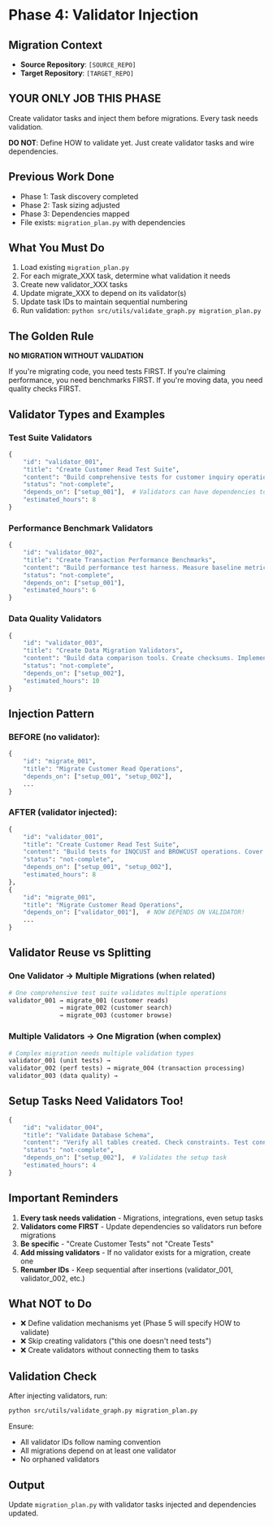# Phase 4: Validator Injection

## Migration Context
- **Source Repository**: `[SOURCE_REPO]`
- **Target Repository**: `[TARGET_REPO]`

## YOUR ONLY JOB THIS PHASE
Create validator tasks and inject them before migrations. Every task needs validation. 

**DO NOT**: Define HOW to validate yet. Just create validator tasks and wire dependencies.

## Previous Work Done
- Phase 1: Task discovery completed
- Phase 2: Task sizing adjusted
- Phase 3: Dependencies mapped
- File exists: `migration_plan.py` with dependencies

## What You Must Do
1. Load existing `migration_plan.py`
2. For each migrate_XXX task, determine what validation it needs
3. Create new validator_XXX tasks
4. Update migrate_XXX to depend on its validator(s)
5. Update task IDs to maintain sequential numbering
6. Run validation: `python src/utils/validate_graph.py migration_plan.py`

## The Golden Rule
**NO MIGRATION WITHOUT VALIDATION**

If you're migrating code, you need tests FIRST.
If you're claiming performance, you need benchmarks FIRST.
If you're moving data, you need quality checks FIRST.

## Validator Types and Examples

### Test Suite Validators
```python
{
    "id": "validator_001",
    "title": "Create Customer Read Test Suite",
    "content": "Build comprehensive tests for customer inquiry operations. Cover edge cases. Achieve 90% coverage.",
    "status": "not-complete",
    "depends_on": ["setup_001"],  # Validators can have dependencies too
    "estimated_hours": 8
}
```

### Performance Benchmark Validators  
```python
{
    "id": "validator_002",
    "title": "Create Transaction Performance Benchmarks",
    "content": "Build performance test harness. Measure baseline metrics. Define success criteria.",
    "status": "not-complete",
    "depends_on": ["setup_001"],
    "estimated_hours": 6
}
```

### Data Quality Validators
```python
{
    "id": "validator_003",
    "title": "Create Data Migration Validators",
    "content": "Build data comparison tools. Create checksums. Implement reconciliation reports.",
    "status": "not-complete",
    "depends_on": ["setup_002"],
    "estimated_hours": 10
}
```

## Injection Pattern

### BEFORE (no validator):
```python
{
    "id": "migrate_001",
    "title": "Migrate Customer Read Operations",
    "depends_on": ["setup_001", "setup_002"],
    ...
}
```

### AFTER (validator injected):
```python
{
    "id": "validator_001",
    "title": "Create Customer Read Test Suite",
    "content": "Build tests for INQCUST and BROWCUST operations. Cover all paths. Mock dependencies.",
    "status": "not-complete",
    "depends_on": ["setup_001", "setup_002"],
    "estimated_hours": 8
},
{
    "id": "migrate_001",
    "title": "Migrate Customer Read Operations",
    "depends_on": ["validator_001"],  # NOW DEPENDS ON VALIDATOR!
    ...
}
```

## Validator Reuse vs Splitting

### One Validator → Multiple Migrations (when related)
```python
# One comprehensive test suite validates multiple operations
validator_001 → migrate_001 (customer reads)
              → migrate_002 (customer search)
              → migrate_003 (customer browse)
```

### Multiple Validators → One Migration (when complex)
```python
# Complex migration needs multiple validation types
validator_001 (unit tests) → 
validator_002 (perf tests) → migrate_004 (transaction processing)
validator_003 (data quality) →
```

## Setup Tasks Need Validators Too!
```python
{
    "id": "validator_004",
    "title": "Validate Database Schema",
    "content": "Verify all tables created. Check constraints. Test connections.",
    "status": "not-complete", 
    "depends_on": ["setup_002"],  # Validates the setup task
    "estimated_hours": 4
}
```

## Important Reminders
1. **Every task needs validation** - Migrations, integrations, even setup tasks
2. **Validators come FIRST** - Update dependencies so validators run before migrations
3. **Be specific** - "Create Customer Tests" not "Create Tests"
4. **Add missing validators** - If no validator exists for a migration, create one
5. **Renumber IDs** - Keep sequential after insertions (validator_001, validator_002, etc.)

## What NOT to Do
- ❌ Define validation mechanisms yet (Phase 5 will specify HOW to validate)
- ❌ Skip creating validators ("this one doesn't need tests")
- ❌ Create validators without connecting them to tasks

## Validation Check
After injecting validators, run:
```bash
python src/utils/validate_graph.py migration_plan.py
```

Ensure:
- All validator IDs follow naming convention
- All migrations depend on at least one validator
- No orphaned validators

## Output
Update `migration_plan.py` with validator tasks injected and dependencies updated.
